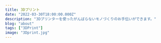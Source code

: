 ```yaml
---
title: 3Dプリント
date: "2022-03-30T18:00:00.000Z"
description: "3Dプリンターを使ったがんばらないモノづくりのお手伝いができます。"
blog: "about"
tags: ["3DPrint"]
image: "3Dprint.jpg"
---
```


